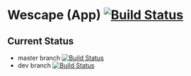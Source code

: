 # Wescape (App) [![Build Status](https://travis-ci.com/ilario-pierbattista/wescape-android.svg?token=894qm4cv3JJJRkA24pJY&branch=master)](https://travis-ci.com/ilario-pierbattista/wescape-android)

## Current Status
* master branch [![Build Status](https://travis-ci.com/ilario-pierbattista/wescape-android.svg?token=894qm4cv3JJJRkA24pJY&branch=master)](https://travis-ci.com/ilario-pierbattista/wescape-android)
* dev branch [![Build Status](https://travis-ci.com/ilario-pierbattista/wescape-android.svg?token=894qm4cv3JJJRkA24pJY&branch=dev)](https://travis-ci.com/ilario-pierbattista/wescape-android)
